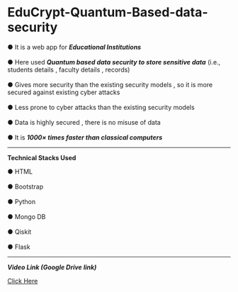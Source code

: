 # EduCrypt-Quantum-Based-data-security

● It is a web app for <b><i>Educational Institutions</b></i> <br>
<br>
● Here used <b><i>Quantum based data security to store sensitive data</b></i> (i.e., students details , faculty details , records)<br>
<br>
● Gives more security than the existing security models , so it is more secured against existing cyber attacks<br>
<br>
● Less prone to cyber attacks than the existing security models<br>
<br>
●  Data is highly secured , there is no misuse of data<br>
<br>
●  It is <b><i>1000× times faster than classical computers</b></i>

<hr>

<b>Technical Stacks Used </b>

● HTML<br>
<br>
● Bootstrap<br>
<br>
● Python<br>
<br>
● Mongo DB<br>
<br>
● Qiskit<br>
<br>
● Flask

<hr>

<b><i>Video Link (Google Drive link)</b></i>

<a href="https://drive.google.com/file/d/13Y0VEbewISCWh1dYwmkqYY2c-KWcMcmw/view?usp=sharing">Click Here </a>

